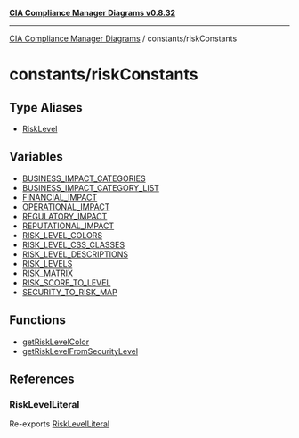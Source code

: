 [**CIA Compliance Manager Diagrams v0.8.32**](../../README.md)

***

[CIA Compliance Manager Diagrams](../../modules.md) / constants/riskConstants

# constants/riskConstants

## Type Aliases

- [RiskLevel](type-aliases/RiskLevel.md)

## Variables

- [BUSINESS\_IMPACT\_CATEGORIES](variables/BUSINESS_IMPACT_CATEGORIES.md)
- [BUSINESS\_IMPACT\_CATEGORY\_LIST](variables/BUSINESS_IMPACT_CATEGORY_LIST.md)
- [FINANCIAL\_IMPACT](variables/FINANCIAL_IMPACT.md)
- [OPERATIONAL\_IMPACT](variables/OPERATIONAL_IMPACT.md)
- [REGULATORY\_IMPACT](variables/REGULATORY_IMPACT.md)
- [REPUTATIONAL\_IMPACT](variables/REPUTATIONAL_IMPACT.md)
- [RISK\_LEVEL\_COLORS](variables/RISK_LEVEL_COLORS.md)
- [RISK\_LEVEL\_CSS\_CLASSES](variables/RISK_LEVEL_CSS_CLASSES.md)
- [RISK\_LEVEL\_DESCRIPTIONS](variables/RISK_LEVEL_DESCRIPTIONS.md)
- [RISK\_LEVELS](variables/RISK_LEVELS.md)
- [RISK\_MATRIX](variables/RISK_MATRIX.md)
- [RISK\_SCORE\_TO\_LEVEL](variables/RISK_SCORE_TO_LEVEL.md)
- [SECURITY\_TO\_RISK\_MAP](variables/SECURITY_TO_RISK_MAP.md)

## Functions

- [getRiskLevelColor](functions/getRiskLevelColor.md)
- [getRiskLevelFromSecurityLevel](functions/getRiskLevelFromSecurityLevel.md)

## References

### RiskLevelLiteral

Re-exports [RiskLevelLiteral](../type-aliases/RiskLevelLiteral.md)
